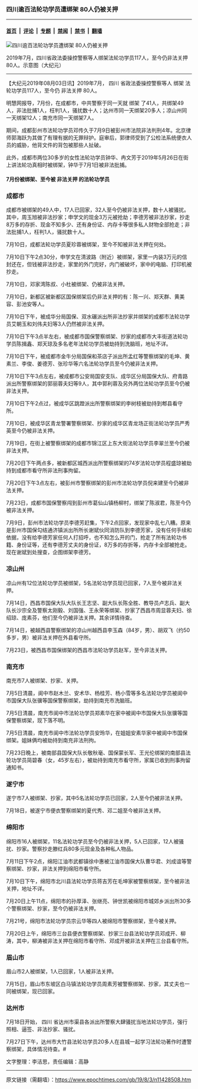 ### 四川逾百法轮功学员遭绑架 80人仍被关押

---

#### [首页](../../../..?n11428508) &nbsp;|&nbsp; [评论](../../../../../epoch-comment?n11428508) &nbsp;|&nbsp; [专题](../../../../../epoch-special?n11428508) &nbsp;|&nbsp; [禁闻](../../../../../epoch-news?n11428508) &nbsp;|&nbsp; [禁书](../../../../../books?n11428508) &nbsp;|&nbsp; [翻墙](https://github.com/gfw-breaker/nogfw/blob/master/README.md?n11428508)


<div><img alt="四川逾百法轮功学员遭绑架 80人仍被关押" class="attachment-djy_600_400 size-djy_600_400 wp-post-image" src="https://i.epochtimes.com/assets/uploads/2018/08/1-180-600x370.jpg"/>
<div class="caption">
 <p>
  2019年7月，四川省政法委操控警察等人绑架法轮功学员117人，至今仍非法关押80人。示意图（大纪元）
 </p>
</div></div><hr/><div class="post_content" id="artbody" itemprop="articleBody">
 <!-- article content begin -->
 <p>
  【大纪元2019年08月03日讯】2019年7月，
  <ok href="https://www.epochtimes.com/gb/tag/%E5%9B%9B%E5%B7%9D.html">
   四川
  </ok>
  省政法委操控警察等人
  <ok href="https://www.epochtimes.com/gb/tag/%E7%BB%91%E6%9E%B6.html">
   绑架
  </ok>
  法轮功学员117人，至今仍
  <ok href="https://www.epochtimes.com/gb/tag/%E9%9D%9E%E6%B3%95%E5%85%B3%E6%8A%BC.html">
   非法关押
  </ok>
  80人。
 </p>
 <p>
  明慧网报导，7月份，在成都市，中共警察于同一天就
  <ok href="https://www.epochtimes.com/gb/tag/%E7%BB%91%E6%9E%B6.html">
   绑架
  </ok>
  了41人，共绑架49人，非法批捕1人，枉判1人，骚扰数十人；达州市同一天绑架20多人；凉山州同一天绑架12人；南充市同一天绑架7人。
 </p>
 <p>
  期间，成都彭州市法轮功学员邓传久于7月9日被彭州市法院非法判刑4年。北京律师郭海跃为其做了有理有据的无罪辩护。庭审后，郭律师受到了公检法系统便衣人员的威胁，他背文件的背包被那些人扯破。
 </p>
 <p>
  此外，成都市两位30多岁的女性法轮功学员钟华、冉文芳于2019年5月26日在街上讲法轮功真相时被绑架，钟华于7月1日被非法批捕。
 </p>
 <h4>
  <b>
   7月份被绑架、至今被
   <ok href="https://www.epochtimes.com/gb/tag/%E9%9D%9E%E6%B3%95%E5%85%B3%E6%8A%BC.html">
    非法关押
   </ok>
   的法轮功学员
  </b>
 </h4>
 <h3>
  成都市
 </h3>
 <p>
  成都市被绑架的49人中，17人已回家，32人至今仍被非法关押，数十人被骚扰。其中，周玉旭被非法抄家；申学文的现金3万元被抢劫；李德芳被非法抄家，抄走8万多的存折、现金不知多少、还有身份证、内存卡等很多私人财物全部抢走；非法批捕1人，枉判1人，骚扰数十人。
 </p>
 <p>
  7月10日，成都法轮功学员夏珍蓉被绑架，至今不知被非法关押在何处。
 </p>
 <p>
  7月10日下午2点30分，申学文在清波路（附近）被绑架，家里一内装3万元的信封还在，但钱被非法抄走，家里的外门完好，内门被破坏，家中的电脑、打印机被抄走。
 </p>
 <p>
  7月10日，邓家湾陈叔、小杜被绑架、仍被非法关押。
 </p>
 <p>
  7月10日，新都区被新都区国保绑架后仍非法关押的有：陈一兴、郑天群、黄美容、彭池安等人。
 </p>
 <p>
  7月10日下午，被成华分局国保、双水碾派出所非法抄家并绑架的成都市法轮功学员艾朝玉和刘伟夫妇等3人仍然被非法关押。
 </p>
 <p>
  7月10日下午3点半左右，被成都市国保警察绑架、抄家的成都市大丰街道法轮功学员陈揖鑫、郑天琼及多名老年法轮功学员被劫持到洗脑班，地址不详。
 </p>
 <p>
  7月10日下午，被成都市金牛分局国保和茶店子派出所孟红等警察绑架的毛坤、黄素兰、李俊、姜德芳、张珍华等六名法轮功学员至今仍被非法关押。
 </p>
 <p>
  7月10日下午3点左右，被成都市公安局国安支队、成华区分局国保大队、府青路派出所警察绑架的郭丽蓉夫妇等9人，其中郭利蓉及另外两位法轮功学员至今仍被非法关押。
 </p>
 <p>
  7月10日下午2点过，被成华区跳蹬派出所警察绑架的李树枝被劫持到郫县看守所。
 </p>
 <p>
  7月10日，被成华区青龙警署警察绑架、抄家的成华区青龙场正街法轮功学员严秀英至今仍被非法关押。
 </p>
 <p>
  7月19日，在街上被警察绑架的成都市锦江区上东大街法轮功学员李翠兰至今仍被非法关押。
 </p>
 <p>
  7月20日下午两点多，被新都区城西派出所警察绑架的74岁法轮功学员程盛琼被劫持到成都市看守所非法刑事拘留。
 </p>
 <p>
  7月20日下午3点左右，被彭州市警察绑架的彭州市法轮功学员倪来建至今仍被非法关押。
 </p>
 <p>
  7月23日，成都市国保警察闯到彭州市葛仙山镇杨柳村，绑架了陈淑君，陈至今仍被非法关押。
 </p>
 <p>
  7月9日，彭州市法轮功学员李德芳赶集，下午2点回家，发现家中乱七八糟。原来是彭州市国保勾结通济镇派出所所长谢斌伙同消防队到李德芳家，没有任何手续和依据，没有给李德芳家任何人打招呼，也不知怎么开的门，抢走了所有法轮功书籍、身份证等，还有李德芳丈夫的身份证，8万多的存折等，内存卡全部被抢走。现在谢斌到处搜查，企图绑架李德芳。
 </p>
 <h3>
  <b>
   凉山州
  </b>
 </h3>
 <p>
  凉山州有12位法轮功学员被绑架，5名法轮功学员现已回家，7人至今被非法关押。
 </p>
 <p>
  7月14日，西昌市国保大队大队长王志坚、副大队长陈全胜、教导员卢志兵、副大队长沙宗全及警察太刚毅、刘国强、王永荣等绑架、抄家了西昌市周显蓉夫妇、徐绍琼、庞素芬，他们至今仍被非法关押。其余详情待查。
 </p>
 <p>
  7月14日，被越西县警察绑架的凉山州越西县李玉森（84岁，男）、胡双飞（约50多岁，男）被非法关押在外县看守所。
 </p>
 <p>
  7月23日，被西昌市国保绑架的西昌市法轮功学员赵军，至今非法关押。
 </p>
 <h3>
  南充市
 </h3>
 <p>
  南充市7人被绑架、抄家、关押。
 </p>
 <p>
  7月5日清晨，阆中市赵木兰、安术华、杨桂芳、杨小雪等多名法轮功学员被阆中市国保大队张骥等国保警察绑架，劫持到南充市洗脑班。
 </p>
 <p>
  7月5日清晨，南充市阆中市法轮功学员郑素华在家中被阆中市国保大队张骥等国保警察绑架，现下落不明。
 </p>
 <p>
  7月5日清晨，南充市阆中市法轮功学员安玲华，在姐姐安素华家中被阆中市国保绑架。姐妹俩均被劫持到南充非法刑拘。
 </p>
 <p>
  7月23日晚上，被南部县国保大队长敬秋毫、国保蒙长军、王光伦绑架的南部县法轮功学员简碧春（女，45岁左右），被劫持到南充市看守所，家属已收到刑事拘留通知书。
 </p>
 <h3>
  <b>
   遂宁市
  </b>
 </h3>
 <p>
  遂宁市7人被绑架、抄家，其中5名法轮功学员已回家，2人至今仍被非法关押。
 </p>
 <p>
  7月18日，被遂宁市便衣警察绑架的夏代秀、邓二姐至今被非法关押。
 </p>
 <h3>
  <b>
   绵阳市
  </b>
 </h3>
 <p>
  绵阳市16人被绑架，11名法轮功学员至今仍被非法关押，5人已回家，12人被骚扰、抄家。警察抄走滕红兵80多元现金及各种私人物品。
 </p>
 <p>
  7月11日下午2点，绵阳江油市武都镇徐中惠被江油市国保大队曹华君、刘成谊等警察绑架、抄家，非法关押到绵阳市看守所。
 </p>
 <p>
  7月10日下午，绵阳市北川县法轮功学员蒋吉芳在毛坤家被警察绑架，至今被非法关押，地址不详。
 </p>
 <p>
  7月20日上午11点，绵阳市的孙厚泽、张继亮、钟世凯被绵阳市城郊乡派出所30多个警察绑架、抄家，至今仍被非法关押。
 </p>
 <p>
  7月21号，绵阳市法轮功学员宗云华等四人被绵阳市警察绑架，至今被关押。
 </p>
 <p>
  7月20日上午，绵阳市三台县便衣警察绑架、抄家三台县法轮功学员邓成开、柳涛，其中，柳涛被非法关押在绵阳市看守所、邓成开被非法关押在三台县看守所。
 </p>
 <h3>
  <b>
   眉山市
  </b>
 </h3>
 <p>
  眉山市2人被绑架，1人已回家，1人被非法关押。
 </p>
 <p>
  7月15日，眉山市东坡区白马镇法轮功学员周素芳被警察绑架、抄家，其丈夫也一同被绑架，现已回家。
 </p>
 <h3>
  达州市
 </h3>
 <p>
  7月18日开始，
  <ok href="https://www.epochtimes.com/gb/tag/%E5%9B%9B%E5%B7%9D.html">
   四川
  </ok>
  省达州市渠县各派出所警察大肆骚扰当地法轮功学员，强行照相、逼签、非法抄家、骚扰。
 </p>
 <p>
  7月27日下午，达州市大竹县法轮功学员20多人在县城一起学习法轮功著作时遭警察绑架，具体情况待查。#
 </p>
 <p>
  文字整理：李洁思，责任编辑：高静
 </p>
 <!-- article content end -->
 <div id="below_article_ad">
 </div>
</div>


---

原文链接（需翻墙）：https://www.epochtimes.com/gb/19/8/3/n11428508.htm